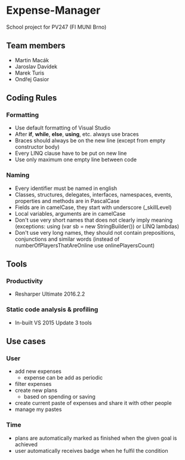 # Expense-Manager
School project for PV247 (FI MUNI Brno)

## Team members ##
* Martin Macák
* Jaroslav Davídek
* Marek Turis
* Ondřej Gasior

## Coding Rules ##
### Formatting ###
* Use default formatting of Visual Studio
* After **if**, **while**, **else**, **using**, etc. always use braces
* Braces should always be on the new line (except from empty constructor body)
* Every LINQ clause have to be put on new line
* Use only maximum one empty line between code

### Naming ###
* Every identifier must be named in english
* Classes, structures, delegates, interfaces, namespaces, events, properties and methods are in PascalCase
* Fields are in camelCase, they start with underscore (\_skillLevel)
* Local variables, arguments are in camelCase
* Don't use very short names that does not clearly imply meaning (exceptions: using (var sb = new StringBuilder()) or LINQ lambdas)
* Don't use very long names, they should not contain prepositions, conjunctions and similar words (instead of numberOfPlayersThatAreOnline use onlinePlayersCount)

## Tools ##
### Productivity ###
* Resharper Ultimate 2016.2.2
### Static code analysis & profiling ###
* In-built VS 2015 Update 3 tools

## Use cases ##
### User ###
* add new expenses
  - expense can be add as periodic
* filter expenses
* create new plans
   - based on spending or saving
* create current paste of expenses and share it with other people
* manage my pastes

### Time ###
* plans are automatically marked as finished when the given goal is achieved
* user automatically receives badge when he fulfil the condition
